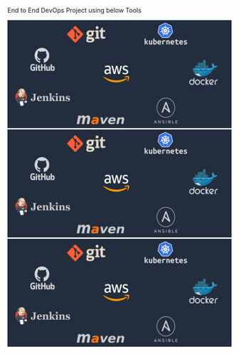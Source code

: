 End to End DevOps Project using below Tools

![Alt text](image.png)
![Alt text](image.png?raw=true "Title")
![plot](image.png)